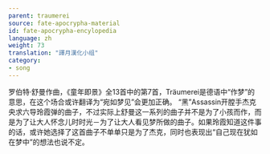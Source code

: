 ```yaml
---
parent: traumerei
source: fate-apocrypha-material
id: fate-apocrypha-encylopedia
language: zh
weight: 73
translation: "譯月漢化小组"
category:
- song
---
```


罗伯特·舒曼作曲，《童年即景》全13首中的第7首，Träumerei是德语中“作梦”的意思，在这个场合或许翻译为“宛如梦见”会更加正确。
“黑”Assassin开膛手杰克央求六导玲霞弹的曲子，不过实际上舒曼这一系列的曲子并不是为了小孩而作，而是为了让大人怀念儿时时光－为了让大人看见梦所做的曲子。如果玲霞知道这件事的话，或许她选择了这首曲子不单单只是为了杰克，同时也表现出“自己现在犹如在梦中”的想法也说不定。
